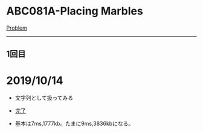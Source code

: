 # ABC081A-Placing Marbles

[Problem](https://atcoder.jp/contests/abc081/tasks/abc081_a)

---
## 1回目

# 2019/10/14

* 文字列として扱ってみる

* [完了](https://atcoder.jp/contests/abc081/submissions/7968875)

* 基本は7ms,1777kb。たまに9ms,3836kbになる。

